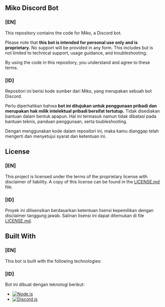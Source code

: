 ## Miko Discord Bot

### [EN]

This repository contains the code for Miko, a Discord bot.

Please note that **this bot is intended for personal use only and is proprietary.** 
No support will be provided in any form. This includes but is not limited to technical support, usage guidance, and troubleshooting.

By using the code in this repository, you understand and agree to these terms.


### [ID]

Repositori ini berisi kode sumber dari Miko, yang merupakan sebuah bot Discord.

Perlu diperhatikan bahwa **bot ini ditujukan untuk penggunaan pribadi dan merupakan hak milik intelektual pribadi bersifat tertutup.**
Tidak disediakan bantuan dalam bentuk apapun. Hal ini termasuk namun tidak dibatasi pada bantuan teknis, panduan penggunaan, serta toubleshooting.

Dengan menggunakan kode dalam repositori ini, maka kamu dianggap telah mengerti dan menyetujui syarat dan ketentuan ini.

## License

### [EN]

This project is licensed under the terms of the proprietary license with disclaimer of liability. A copy of this license can be found in the [LICENSE.md](LICENSE.md) file.


### [ID]

Proyek ini dilisensikan berdasarkan ketentuan lisensi kepemilikan dengan disclaimer tanggung jawab. Salinan lisensi ini dapat ditemukan di file [LICENSE.md](LICENSE.md).

## Built With

### [EN]

This bot is built with the following technologies:


### [ID]

Bot ini dibuat dengan teknologi berikut:

* [![Node.js](https://img.shields.io/badge/Node.js-43853D?style=for-the-badge&logo=node.js&logoColor=white)](https://nodejs.org/en/)
* [![Discord.js](https://img.shields.io/badge/Discord.js-5865F2?style=for-the-badge&logo=discord&logoColor=white)](https://discord.js.org/#/)
